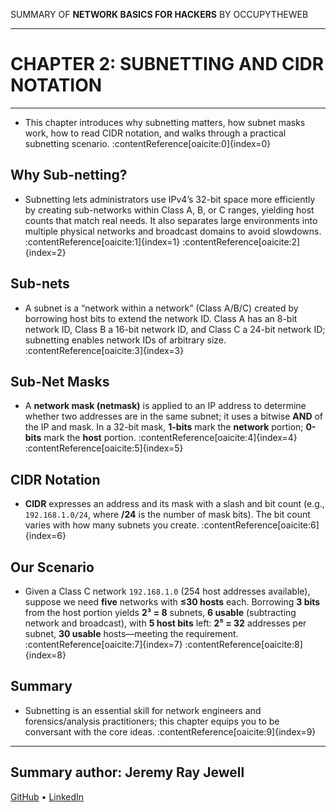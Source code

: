 SUMMARY OF 
**NETWORK BASICS FOR HACKERS** 
BY OCCUPYTHEWEB

---

# CHAPTER 2: SUBNETTING AND CIDR NOTATION

---

- This chapter introduces why subnetting matters, how subnet masks work, how to read CIDR notation, and walks through a practical subnetting scenario. :contentReference[oaicite:0]{index=0}

## Why Sub-netting?

- Subnetting lets administrators use IPv4’s 32-bit space more efficiently by creating sub-networks within Class A, B, or C ranges, yielding host counts that match real needs. It also separates large environments into multiple physical networks and broadcast domains to avoid slowdowns. :contentReference[oaicite:1]{index=1} :contentReference[oaicite:2]{index=2}

## Sub-nets

- A subnet is a “network within a network” (Class A/B/C) created by borrowing host bits to extend the network ID. Class A has an 8-bit network ID, Class B a 16-bit network ID, and Class C a 24-bit network ID; subnetting enables network IDs of arbitrary size. :contentReference[oaicite:3]{index=3}

## Sub-Net Masks

- A **network mask (netmask)** is applied to an IP address to determine whether two addresses are in the same subnet; it uses a bitwise **AND** of the IP and mask. In a 32-bit mask, **1-bits** mark the **network** portion; **0-bits** mark the **host** portion. :contentReference[oaicite:4]{index=4} :contentReference[oaicite:5]{index=5}

## CIDR Notation

- **CIDR** expresses an address and its mask with a slash and bit count (e.g., `192.168.1.0/24`, where **/24** is the number of mask bits). The bit count varies with how many subnets you create. :contentReference[oaicite:6]{index=6}

## Our Scenario

- Given a Class C network `192.168.1.0` (254 host addresses available), suppose we need **five** networks with **≤30 hosts** each. Borrowing **3 bits** from the host portion yields **2³ = 8** subnets, **6 usable** (subtracting network and broadcast), with **5 host bits** left: **2⁵ = 32** addresses per subnet, **30 usable** hosts—meeting the requirement. :contentReference[oaicite:7]{index=7} :contentReference[oaicite:8]{index=8}

## Summary

- Subnetting is an essential skill for network engineers and forensics/analysis practitioners; this chapter equips you to be conversant with the core ideas. :contentReference[oaicite:9]{index=9}

---

## Summary author: **Jeremy Ray Jewell**
[GitHub](https://github.com/jeremyrayjewell) • [LinkedIn](https://www.linkedin.com/in/jeremyrayjewell)
